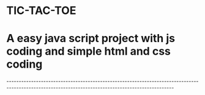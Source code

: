 <h1> TIC-TAC-TOE </h1> 
<h1 > A easy java script project with js coding and simple html and css coding </h1>
--------------------------------------------------------------------------------------------------------------------------------------------------



